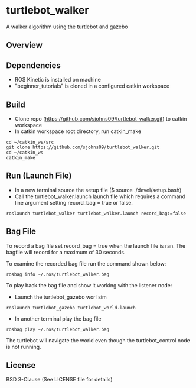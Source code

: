 # turtlebot_walker
A walker algorithm using the turtlebot and gazebo

## Overview 


## Dependencies

 - ROS Kinetic is installed on machine
 - "beginner_tutorials" is cloned in a configured catkin workspace

## Build

 - Clone repo (https://github.com/sjohns09/turtlebot_walker.git) to catkin workspace
 - In catkin workspace root directory, run catkin_make
 
 ```
 cd ~/catkin_ws/src
 git clone https://github.com/sjohns09/turtlebot_walker.git
 cd ~/catkin_ws
 catkin_make
 ```

## Run (Launch File)

 - In a new terminal source the setup file ($ source ./devel/setup.bash)
 - Call the turtlebot\_walker.launch launch file which requires a command line argument setting record\_bag = true or false.

```
roslaunch turtlebot_walker turtlebot_walker.launch record_bag:=false
```
## Bag File

To record a bag file set record\_bag = true when the launch file is ran. The bagfile will record for a maximum of 30 seconds.

To examine the recorded bag file run the command shown below:

```
rosbag info ~/.ros/turtlebot_walker.bag
```
To play back the bag file and show it working with the listener node:

  - Launch the turtlebot_gazebo worl sim
 
 ```
 roslaunch turtlebot_gazebo turtlebot_world.launch
 ```
 - In another terminal play the bag file
 
 ```
 rosbag play ~/.ros/turtlebot_walker.bag
 ```
The turtlebot will navigate the world even though the turtlebot_control node is not running.

## License

BSD 3-Clause (See LICENSE file for details)
